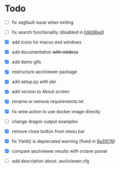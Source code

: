 # Todo

- [ ] fix segfault issue when exiting
- [ ] fix search functionality (disabled in [b9d36ed])

- [x] add icons for macos and windows
- [x] add documentation ~~with mkdocs~~
- [x] add demo gifs
- [x] restructure asciiviewer package
- [x] add setup.py with pbr
- [x] add version to About screen
- [x] rename or remove requirements.txt
- [x] fix wine action to use docker image directly
- [ ] change dragon output examples
- [x] remove close button from menu bar
- [x] fix Yield() is deprecated warning (fixed in [9a35f76])
- [x] compare asciiviewer results with octave parser
- [ ] add description about .asciiviewer.cfg

[b9d36ed]: https://github.com/tumregels/asciiviewer/commit/b9d36ed7320d53c90db3fd9daada683821376a9b
[9a35f76]: https://github.com/tumregels/asciiviewer/commit/9a35f769ddeb2d1871016ae710dee95112c2eff7
